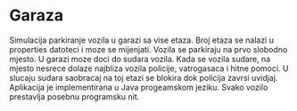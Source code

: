 # Garaza

  Simulacija parkiranje vozila u garazi sa vise etaza. Broj etaza se nalazi u properties datoteci i moze se mijenjati. Vozila se parkiraju na prvo slobodno mjesto. U garazi moze doci do sudara vozila. Kada se vozila sudare, na mjesto nesrece dolaze najbliza vozila policije, vatrogasaca i hitne pomoci. U slucaju sudara saobracaj na toj etazi se blokira dok policija zavrsi uvidjaj. Aplikacija je implementirana u Java progeamskom jeziku. Svako vozilo prestavlja posebnu programsku nit.
